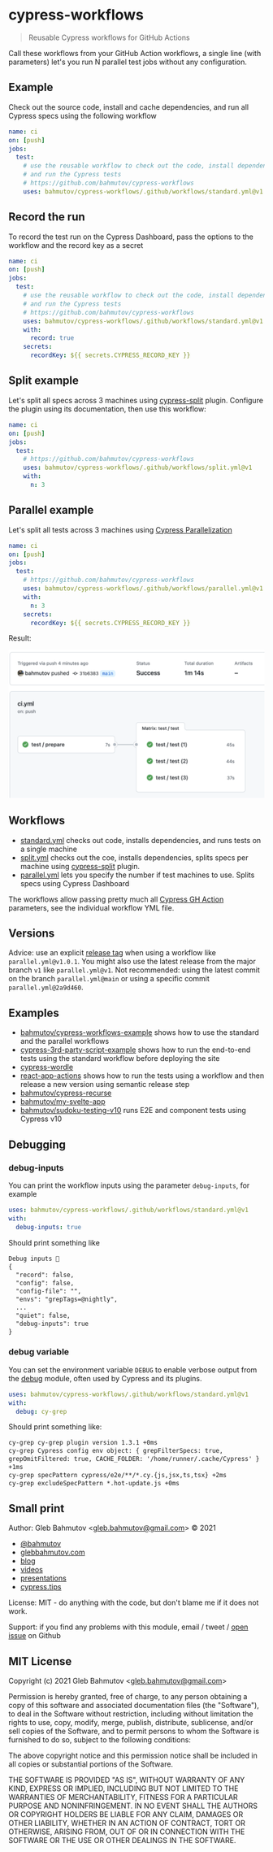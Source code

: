 # cypress-workflows
> Reusable Cypress workflows for GitHub Actions

Call these workflows from your GitHub Action workflows, a single line (with parameters) let's you run N parallel test jobs without any configuration.

## Example

Check out the source code, install and cache dependencies, and run all Cypress specs using the following workflow

```yml
name: ci
on: [push]
jobs:
  test:
    # use the reusable workflow to check out the code, install dependencies
    # and run the Cypress tests
    # https://github.com/bahmutov/cypress-workflows
    uses: bahmutov/cypress-workflows/.github/workflows/standard.yml@v1
```

## Record the run

To record the test run on the Cypress Dashboard, pass the options to the workflow and the record key as a secret

```yml
name: ci
on: [push]
jobs:
  test:
    # use the reusable workflow to check out the code, install dependencies
    # and run the Cypress tests
    # https://github.com/bahmutov/cypress-workflows
    uses: bahmutov/cypress-workflows/.github/workflows/standard.yml@v1
    with:
      record: true
    secrets:
      recordKey: ${{ secrets.CYPRESS_RECORD_KEY }}
```

## Split example

Let's split all specs across 3 machines using [cypress-split](https://github.com/bahmutov/cypress-split) plugin. Configure the plugin using its documentation, then use this workflow:

```yml
name: ci
on: [push]
jobs:
  test:
    # https://github.com/bahmutov/cypress-workflows
    uses: bahmutov/cypress-workflows/.github/workflows/split.yml@v1
    with:
      n: 3
```

## Parallel example

Let's split all tests across 3 machines using [Cypress Parallelization](https://on.cypress.io/parallelization)

```yml
name: ci
on: [push]
jobs:
  test:
    # https://github.com/bahmutov/cypress-workflows
    uses: bahmutov/cypress-workflows/.github/workflows/parallel.yml@v1
    with:
      n: 3
    secrets:
      recordKey: ${{ secrets.CYPRESS_RECORD_KEY }}
```

Result:

![Workflow](./images/flow.png)

## Workflows

- [standard.yml](./.github/workflows/standard.yml) checks out code, installs dependencies, and runs tests on a single machine
- [split.yml](./.github/workflows/split.yml) checks out the coe, installs dependencies, splits specs per machine using [cypress-split](https://github.com/bahmutov/cypress-split) plugin.
- [parallel.yml](./.github/workflows/parallel.yml) lets you specify the number if test machines to use. Splits specs using Cypress Dashboard

The workflows allow passing pretty much all [Cypress GH Action](https://github.com/cypress-io/github-action) parameters, see the individual workflow YML file.

## Versions

Advice: use an explicit [release tag](https://github.com/bahmutov/cypress-workflows/releases) when using a workflow like `parallel.yml@v1.0.1`. You might also use the latest release from the major branch `v1` like `parallel.yml@v1`. Not recommended: using the latest commit on the branch `parallel.yml@main` or using a specific commit `parallel.yml@2a9d460`.

## Examples

- [bahmutov/cypress-workflows-example](https://github.com/bahmutov/cypress-workflows-example) shows how to use the standard and the parallel workflows
- [cypress-3rd-party-script-example](https://github.com/bahmutov/cypress-3rd-party-script-example) shows how to run the end-to-end tests using the standard workflow before deploying the site
- [cypress-wordle](https://github.com/bahmutov/cypress-wordle)
- [react-app-actions](https://github.com/bahmutov/react-app-actions) shows how to run the tests using a workflow and then release a new version using semantic release step
- [bahmutov/cypress-recurse](https://github.com/bahmutov/cypress-recurse)
- [bahmutov/my-svelte-app](https://github.com/bahmutov/my-svelte-app)
- [bahmutov/sudoku-testing-v10](https://github.com/bahmutov/sudoku-testing-v10) runs E2E and component tests using Cypress v10

## Debugging

### debug-inputs

You can print the workflow inputs using the parameter `debug-inputs`, for example

```yml
uses: bahmutov/cypress-workflows/.github/workflows/standard.yml@v1
with:
  debug-inputs: true
```

Should print something like

```
Debug inputs 🐞
{
  "record": false,
  "config": false,
  "config-file": "",
  "envs": "grepTags=@nightly",
  ...
  "quiet": false,
  "debug-inputs": true
}
```

### debug variable

You can set the environment variable `DEBUG` to enable verbose output from the [debug](https://github.com/debug-js/debug#readme) module, often used by Cypress and its plugins.

```yml
uses: bahmutov/cypress-workflows/.github/workflows/standard.yml@v1
with:
  debug: cy-grep
```

Should print something like:

```
cy-grep cy-grep plugin version 1.3.1 +0ms
cy-grep Cypress config env object: { grepFilterSpecs: true, grepOmitFiltered: true, CACHE_FOLDER: '/home/runner/.cache/Cypress' } +1ms
cy-grep specPattern cypress/e2e/**/*.cy.{js,jsx,ts,tsx} +2ms
cy-grep excludeSpecPattern *.hot-update.js +0ms
```

## Small print

Author: Gleb Bahmutov &lt;gleb.bahmutov@gmail.com&gt; &copy; 2021

- [@bahmutov](https://twitter.com/bahmutov)
- [glebbahmutov.com](https://glebbahmutov.com)
- [blog](https://glebbahmutov.com/blog)
- [videos](https://www.youtube.com/glebbahmutov)
- [presentations](https://slides.com/bahmutov)
- [cypress.tips](https://cypress.tips)

License: MIT - do anything with the code, but don't blame me if it does not work.

Support: if you find any problems with this module, email / tweet /
[open issue](https://github.com/bahmutov/cypress-workflows/issues) on Github

## MIT License

Copyright (c) 2021 Gleb Bahmutov &lt;gleb.bahmutov@gmail.com&gt;

Permission is hereby granted, free of charge, to any person
obtaining a copy of this software and associated documentation
files (the "Software"), to deal in the Software without
restriction, including without limitation the rights to use,
copy, modify, merge, publish, distribute, sublicense, and/or sell
copies of the Software, and to permit persons to whom the
Software is furnished to do so, subject to the following
conditions:

The above copyright notice and this permission notice shall be
included in all copies or substantial portions of the Software.

THE SOFTWARE IS PROVIDED "AS IS", WITHOUT WARRANTY OF ANY KIND,
EXPRESS OR IMPLIED, INCLUDING BUT NOT LIMITED TO THE WARRANTIES
OF MERCHANTABILITY, FITNESS FOR A PARTICULAR PURPOSE AND
NONINFRINGEMENT. IN NO EVENT SHALL THE AUTHORS OR COPYRIGHT
HOLDERS BE LIABLE FOR ANY CLAIM, DAMAGES OR OTHER LIABILITY,
WHETHER IN AN ACTION OF CONTRACT, TORT OR OTHERWISE, ARISING
FROM, OUT OF OR IN CONNECTION WITH THE SOFTWARE OR THE USE OR
OTHER DEALINGS IN THE SOFTWARE.
